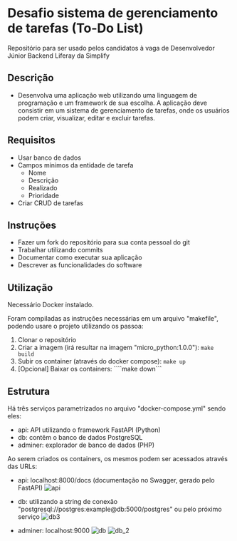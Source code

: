 # Desafio sistema de gerenciamento de tarefas (To-Do List)
Repositório para ser usado pelos candidatos à vaga de Desenvolvedor Júnior Backend Liferay da Simplify

## Descrição
- Desenvolva uma aplicação web utilizando uma linguagem de programação e um framework de sua escolha. A aplicação deve consistir em um sistema de gerenciamento de tarefas, onde os usuários podem criar, visualizar, editar e excluir tarefas.

## Requisitos
- Usar banco de dados
- Campos mínimos da entidade de tarefa
    - Nome
    - Descrição
    - Realizado
    - Prioridade
- Criar CRUD de tarefas

## Instruções
- Fazer um fork do repositório para sua conta pessoal do git
- Trabalhar utilizando commits
- Documentar como executar sua aplicação
- Descrever as funcionalidades do software

## Utilização
Necessário Docker instalado.

Foram compiladas as instruções necessárias em um arquivo "makefile", podendo usare o projeto utilizando os passoa:
1. Clonar o repositório
2. Criar a imagem (irá resultar na imagem "micro_python:1.0.0"): ```make build ```
3. Subir os container (através do docker compose): ```make up```
4. [Opcional] Baixar os containers: ````make down```

## Estrutura
Há três serviços parametrizados no arquivo "docker-compose.yml" sendo eles:
- api: API utilizando o framework FastAPI (Python)
- db: contêm o banco de dados PostgreSQL
- adminer: explorador de banco de dados (PHP) 

Ao serem criados os containers, os mesmos podem ser acessados através das URLs:
- api: localhost:8000/docs (documentação no Swagger, gerado pelo FastAPI)
![api](https://github.com/digitalesch/desafio-junior-backend-simplify/assets/3438852/4d6ff5b9-6c54-42a0-8ef7-525869f2da9a)

- db: utilizando a string de conexão "postgresql://postgres:example@db:5000/postgres" ou pelo próximo serviço
![db3](https://github.com/digitalesch/desafio-junior-backend-simplify/assets/3438852/7e9c01b2-fe34-4bfb-a26b-fa225516e522)

- adminer: localhost:9000
![db](https://github.com/digitalesch/desafio-junior-backend-simplify/assets/3438852/98f80f4f-d72e-4f91-bb7e-756eb3157fa5)
![db_2](https://github.com/digitalesch/desafio-junior-backend-simplify/assets/3438852/0c5231fa-a092-4619-afea-b054e50e380f)

  
